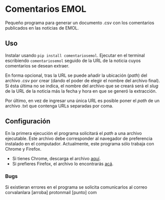 # Comentarios EMOL

Pequeño programa para generar un documento .csv con los comentarios publicados en las noticias de EMOL.

## Uso

Instalar usando `pip install comentariosemol`. Ejecutar en el terminal escribiendo `comentariosemol` seguido de la URL de la noticia cuyos comentarios se desean extraer. 

En forma opcional, tras la URL se puede añadir la ubicación (*path*) del archivo .csv por crear (dando el poder de elegir el nombre del archivo final). Si ésta última no se indica, el nombre del archivo que se creará será el *slug* de la URL de la noticia más la fecha y hora en que se generó la extracción. 

Por último, en vez de ingresar una única URL es posible poner el *path* de un archivo .txt que contenga URLs separadas por coma.

## Configuración

En la primera ejecución el programa solicitará el *path* a una archivo ejecutable. Este archivo debe corresponder al navegador de preferencia instalado en el computador. Actualmente, este programa sólo trabaja con Chrome y Firefox.

* Si tienes Chrome, descarga el archivo [aquí](https://sites.google.com/a/chromium.org/chromedriver/downloads).
* Si prefieres Firefox, el archivo lo encontrarás [acá](https://github.com/mozilla/geckodriver/releases).

### Bugs

Si existieran errores en el programa se solicita comunicarlos al correo corvalanlara [arroba] protonmail [punto] com